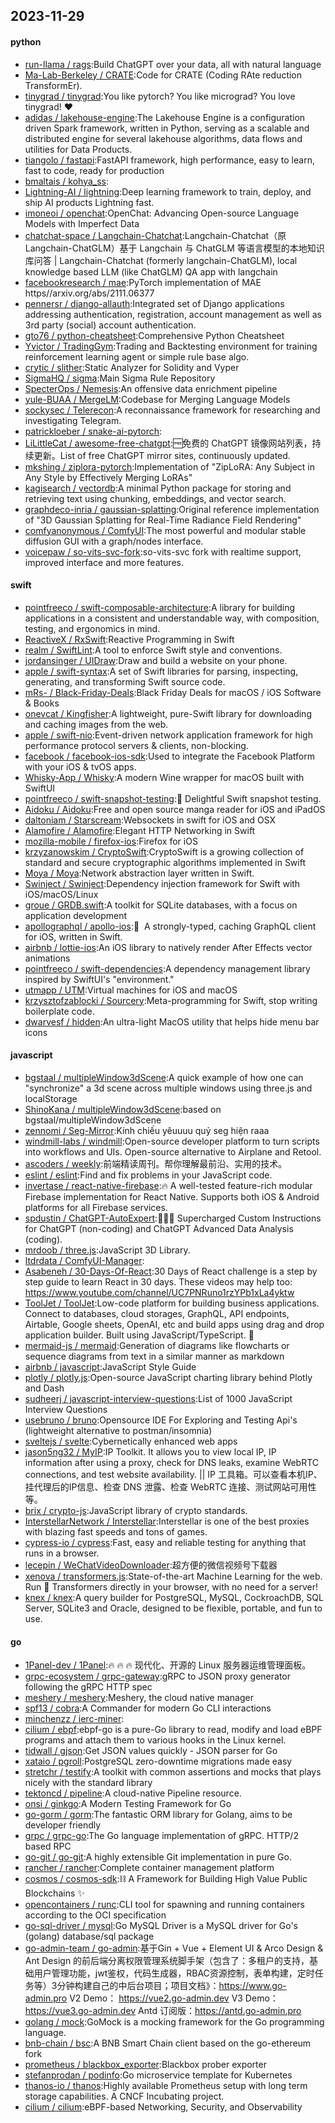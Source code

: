 ## 2023-11-29

#### python
* [run-llama / rags](https://github.com/run-llama/rags):Build ChatGPT over your data, all with natural language
* [Ma-Lab-Berkeley / CRATE](https://github.com/Ma-Lab-Berkeley/CRATE):Code for CRATE (Coding RAte reduction TransformEr).
* [tinygrad / tinygrad](https://github.com/tinygrad/tinygrad):You like pytorch? You like micrograd? You love tinygrad! ❤️
* [adidas / lakehouse-engine](https://github.com/adidas/lakehouse-engine):The Lakehouse Engine is a configuration driven Spark framework, written in Python, serving as a scalable and distributed engine for several lakehouse algorithms, data flows and utilities for Data Products.
* [tiangolo / fastapi](https://github.com/tiangolo/fastapi):FastAPI framework, high performance, easy to learn, fast to code, ready for production
* [bmaltais / kohya_ss](https://github.com/bmaltais/kohya_ss):
* [Lightning-AI / lightning](https://github.com/Lightning-AI/lightning):Deep learning framework to train, deploy, and ship AI products Lightning fast.
* [imoneoi / openchat](https://github.com/imoneoi/openchat):OpenChat: Advancing Open-source Language Models with Imperfect Data
* [chatchat-space / Langchain-Chatchat](https://github.com/chatchat-space/Langchain-Chatchat):Langchain-Chatchat（原Langchain-ChatGLM）基于 Langchain 与 ChatGLM 等语言模型的本地知识库问答 | Langchain-Chatchat (formerly langchain-ChatGLM), local knowledge based LLM (like ChatGLM) QA app with langchain
* [facebookresearch / mae](https://github.com/facebookresearch/mae):PyTorch implementation of MAE https//arxiv.org/abs/2111.06377
* [pennersr / django-allauth](https://github.com/pennersr/django-allauth):Integrated set of Django applications addressing authentication, registration, account management as well as 3rd party (social) account authentication.
* [gto76 / python-cheatsheet](https://github.com/gto76/python-cheatsheet):Comprehensive Python Cheatsheet
* [Yvictor / TradingGym](https://github.com/Yvictor/TradingGym):Trading and Backtesting environment for training reinforcement learning agent or simple rule base algo.
* [crytic / slither](https://github.com/crytic/slither):Static Analyzer for Solidity and Vyper
* [SigmaHQ / sigma](https://github.com/SigmaHQ/sigma):Main Sigma Rule Repository
* [SpecterOps / Nemesis](https://github.com/SpecterOps/Nemesis):An offensive data enrichment pipeline
* [yule-BUAA / MergeLM](https://github.com/yule-BUAA/MergeLM):Codebase for Merging Language Models
* [sockysec / Telerecon](https://github.com/sockysec/Telerecon):A reconnaissance framework for researching and investigating Telegram.
* [patrickloeber / snake-ai-pytorch](https://github.com/patrickloeber/snake-ai-pytorch):
* [LiLittleCat / awesome-free-chatgpt](https://github.com/LiLittleCat/awesome-free-chatgpt):🆓免费的 ChatGPT 镜像网站列表，持续更新。List of free ChatGPT mirror sites, continuously updated.
* [mkshing / ziplora-pytorch](https://github.com/mkshing/ziplora-pytorch):Implementation of "ZipLoRA: Any Subject in Any Style by Effectively Merging LoRAs"
* [kagisearch / vectordb](https://github.com/kagisearch/vectordb):A minimal Python package for storing and retrieving text using chunking, embeddings, and vector search.
* [graphdeco-inria / gaussian-splatting](https://github.com/graphdeco-inria/gaussian-splatting):Original reference implementation of "3D Gaussian Splatting for Real-Time Radiance Field Rendering"
* [comfyanonymous / ComfyUI](https://github.com/comfyanonymous/ComfyUI):The most powerful and modular stable diffusion GUI with a graph/nodes interface.
* [voicepaw / so-vits-svc-fork](https://github.com/voicepaw/so-vits-svc-fork):so-vits-svc fork with realtime support, improved interface and more features.

#### swift
* [pointfreeco / swift-composable-architecture](https://github.com/pointfreeco/swift-composable-architecture):A library for building applications in a consistent and understandable way, with composition, testing, and ergonomics in mind.
* [ReactiveX / RxSwift](https://github.com/ReactiveX/RxSwift):Reactive Programming in Swift
* [realm / SwiftLint](https://github.com/realm/SwiftLint):A tool to enforce Swift style and conventions.
* [jordansinger / UIDraw](https://github.com/jordansinger/UIDraw):Draw and build a website on your phone.
* [apple / swift-syntax](https://github.com/apple/swift-syntax):A set of Swift libraries for parsing, inspecting, generating, and transforming Swift source code.
* [mRs- / Black-Friday-Deals](https://github.com/mRs-/Black-Friday-Deals):Black Friday Deals for macOS / iOS Software & Books
* [onevcat / Kingfisher](https://github.com/onevcat/Kingfisher):A lightweight, pure-Swift library for downloading and caching images from the web.
* [apple / swift-nio](https://github.com/apple/swift-nio):Event-driven network application framework for high performance protocol servers & clients, non-blocking.
* [facebook / facebook-ios-sdk](https://github.com/facebook/facebook-ios-sdk):Used to integrate the Facebook Platform with your iOS & tvOS apps.
* [Whisky-App / Whisky](https://github.com/Whisky-App/Whisky):A modern Wine wrapper for macOS built with SwiftUI
* [pointfreeco / swift-snapshot-testing](https://github.com/pointfreeco/swift-snapshot-testing):📸 Delightful Swift snapshot testing.
* [Aidoku / Aidoku](https://github.com/Aidoku/Aidoku):Free and open source manga reader for iOS and iPadOS
* [daltoniam / Starscream](https://github.com/daltoniam/Starscream):Websockets in swift for iOS and OSX
* [Alamofire / Alamofire](https://github.com/Alamofire/Alamofire):Elegant HTTP Networking in Swift
* [mozilla-mobile / firefox-ios](https://github.com/mozilla-mobile/firefox-ios):Firefox for iOS
* [krzyzanowskim / CryptoSwift](https://github.com/krzyzanowskim/CryptoSwift):CryptoSwift is a growing collection of standard and secure cryptographic algorithms implemented in Swift
* [Moya / Moya](https://github.com/Moya/Moya):Network abstraction layer written in Swift.
* [Swinject / Swinject](https://github.com/Swinject/Swinject):Dependency injection framework for Swift with iOS/macOS/Linux
* [groue / GRDB.swift](https://github.com/groue/GRDB.swift):A toolkit for SQLite databases, with a focus on application development
* [apollographql / apollo-ios](https://github.com/apollographql/apollo-ios):📱  A strongly-typed, caching GraphQL client for iOS, written in Swift.
* [airbnb / lottie-ios](https://github.com/airbnb/lottie-ios):An iOS library to natively render After Effects vector animations
* [pointfreeco / swift-dependencies](https://github.com/pointfreeco/swift-dependencies):A dependency management library inspired by SwiftUI's "environment."
* [utmapp / UTM](https://github.com/utmapp/UTM):Virtual machines for iOS and macOS
* [krzysztofzablocki / Sourcery](https://github.com/krzysztofzablocki/Sourcery):Meta-programming for Swift, stop writing boilerplate code.
* [dwarvesf / hidden](https://github.com/dwarvesf/hidden):An ultra-light MacOS utility that helps hide menu bar icons

#### javascript
* [bgstaal / multipleWindow3dScene](https://github.com/bgstaal/multipleWindow3dScene):A quick example of how one can "synchronize" a 3d scene across multiple windows using three.js and localStorage
* [ShinoKana / multipleWindow3dScene](https://github.com/ShinoKana/multipleWindow3dScene):based on bgstaal/multipleWindow3dScene
* [zennomi / Seg-Mirror](https://github.com/zennomi/Seg-Mirror):Kính chiếu yêuuuu quỷ seg hiện raaa
* [windmill-labs / windmill](https://github.com/windmill-labs/windmill):Open-source developer platform to turn scripts into workflows and UIs. Open-source alternative to Airplane and Retool.
* [ascoders / weekly](https://github.com/ascoders/weekly):前端精读周刊。帮你理解最前沿、实用的技术。
* [eslint / eslint](https://github.com/eslint/eslint):Find and fix problems in your JavaScript code.
* [invertase / react-native-firebase](https://github.com/invertase/react-native-firebase):🔥 A well-tested feature-rich modular Firebase implementation for React Native. Supports both iOS & Android platforms for all Firebase services.
* [spdustin / ChatGPT-AutoExpert](https://github.com/spdustin/ChatGPT-AutoExpert):🚀🧠💬 Supercharged Custom Instructions for ChatGPT (non-coding) and ChatGPT Advanced Data Analysis (coding).
* [mrdoob / three.js](https://github.com/mrdoob/three.js):JavaScript 3D Library.
* [ltdrdata / ComfyUI-Manager](https://github.com/ltdrdata/ComfyUI-Manager):
* [Asabeneh / 30-Days-Of-React](https://github.com/Asabeneh/30-Days-Of-React):30 Days of React challenge is a step by step guide to learn React in 30 days. These videos may help too: https://www.youtube.com/channel/UC7PNRuno1rzYPb1xLa4yktw
* [ToolJet / ToolJet](https://github.com/ToolJet/ToolJet):Low-code platform for building business applications. Connect to databases, cloud storages, GraphQL, API endpoints, Airtable, Google sheets, OpenAI, etc and build apps using drag and drop application builder. Built using JavaScript/TypeScript. 🚀
* [mermaid-js / mermaid](https://github.com/mermaid-js/mermaid):Generation of diagrams like flowcharts or sequence diagrams from text in a similar manner as markdown
* [airbnb / javascript](https://github.com/airbnb/javascript):JavaScript Style Guide
* [plotly / plotly.js](https://github.com/plotly/plotly.js):Open-source JavaScript charting library behind Plotly and Dash
* [sudheerj / javascript-interview-questions](https://github.com/sudheerj/javascript-interview-questions):List of 1000 JavaScript Interview Questions
* [usebruno / bruno](https://github.com/usebruno/bruno):Opensource IDE For Exploring and Testing Api's (lightweight alternative to postman/insomnia)
* [sveltejs / svelte](https://github.com/sveltejs/svelte):Cybernetically enhanced web apps
* [jason5ng32 / MyIP](https://github.com/jason5ng32/MyIP):IP Toolkit. It allows you to view local IP, IP information after using a proxy, check for DNS leaks, examine WebRTC connections, and test website availability. || IP 工具箱。可以查看本机IP、挂代理后的IP信息、检查 DNS 泄露、检查 WebRTC 连接、测试网站可用性等。
* [brix / crypto-js](https://github.com/brix/crypto-js):JavaScript library of crypto standards.
* [InterstellarNetwork / Interstellar](https://github.com/InterstellarNetwork/Interstellar):Interstellar is one of the best proxies with blazing fast speeds and tons of games.
* [cypress-io / cypress](https://github.com/cypress-io/cypress):Fast, easy and reliable testing for anything that runs in a browser.
* [lecepin / WeChatVideoDownloader](https://github.com/lecepin/WeChatVideoDownloader):超方便的微信视频号下载器
* [xenova / transformers.js](https://github.com/xenova/transformers.js):State-of-the-art Machine Learning for the web. Run 🤗 Transformers directly in your browser, with no need for a server!
* [knex / knex](https://github.com/knex/knex):A query builder for PostgreSQL, MySQL, CockroachDB, SQL Server, SQLite3 and Oracle, designed to be flexible, portable, and fun to use.

#### go
* [1Panel-dev / 1Panel](https://github.com/1Panel-dev/1Panel):🔥 🔥 🔥 现代化、开源的 Linux 服务器运维管理面板。
* [grpc-ecosystem / grpc-gateway](https://github.com/grpc-ecosystem/grpc-gateway):gRPC to JSON proxy generator following the gRPC HTTP spec
* [meshery / meshery](https://github.com/meshery/meshery):Meshery, the cloud native manager
* [spf13 / cobra](https://github.com/spf13/cobra):A Commander for modern Go CLI interactions
* [minchenzz / ierc-miner](https://github.com/minchenzz/ierc-miner):
* [cilium / ebpf](https://github.com/cilium/ebpf):ebpf-go is a pure-Go library to read, modify and load eBPF programs and attach them to various hooks in the Linux kernel.
* [tidwall / gjson](https://github.com/tidwall/gjson):Get JSON values quickly - JSON parser for Go
* [xataio / pgroll](https://github.com/xataio/pgroll):PostgreSQL zero-downtime migrations made easy
* [stretchr / testify](https://github.com/stretchr/testify):A toolkit with common assertions and mocks that plays nicely with the standard library
* [tektoncd / pipeline](https://github.com/tektoncd/pipeline):A cloud-native Pipeline resource.
* [onsi / ginkgo](https://github.com/onsi/ginkgo):A Modern Testing Framework for Go
* [go-gorm / gorm](https://github.com/go-gorm/gorm):The fantastic ORM library for Golang, aims to be developer friendly
* [grpc / grpc-go](https://github.com/grpc/grpc-go):The Go language implementation of gRPC. HTTP/2 based RPC
* [go-git / go-git](https://github.com/go-git/go-git):A highly extensible Git implementation in pure Go.
* [rancher / rancher](https://github.com/rancher/rancher):Complete container management platform
* [cosmos / cosmos-sdk](https://github.com/cosmos/cosmos-sdk):⛓️ A Framework for Building High Value Public Blockchains ✨
* [opencontainers / runc](https://github.com/opencontainers/runc):CLI tool for spawning and running containers according to the OCI specification
* [go-sql-driver / mysql](https://github.com/go-sql-driver/mysql):Go MySQL Driver is a MySQL driver for Go's (golang) database/sql package
* [go-admin-team / go-admin](https://github.com/go-admin-team/go-admin):基于Gin + Vue + Element UI & Arco Design & Ant Design 的前后端分离权限管理系统脚手架（包含了：多租户的支持，基础用户管理功能，jwt鉴权，代码生成器，RBAC资源控制，表单构建，定时任务等）3分钟构建自己的中后台项目；项目文档》：https://www.go-admin.pro V2 Demo： https://vue2.go-admin.dev V3 Demo： https://vue3.go-admin.dev Antd 订阅版：https://antd.go-admin.pro
* [golang / mock](https://github.com/golang/mock):GoMock is a mocking framework for the Go programming language.
* [bnb-chain / bsc](https://github.com/bnb-chain/bsc):A BNB Smart Chain client based on the go-ethereum fork
* [prometheus / blackbox_exporter](https://github.com/prometheus/blackbox_exporter):Blackbox prober exporter
* [stefanprodan / podinfo](https://github.com/stefanprodan/podinfo):Go microservice template for Kubernetes
* [thanos-io / thanos](https://github.com/thanos-io/thanos):Highly available Prometheus setup with long term storage capabilities. A CNCF Incubating project.
* [cilium / cilium](https://github.com/cilium/cilium):eBPF-based Networking, Security, and Observability
